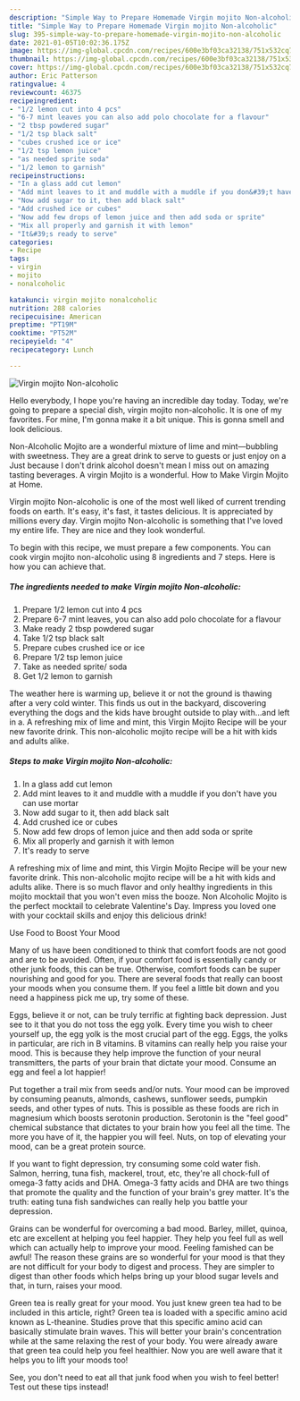 ```yaml
---
description: "Simple Way to Prepare Homemade Virgin mojito Non-alcoholic"
title: "Simple Way to Prepare Homemade Virgin mojito Non-alcoholic"
slug: 395-simple-way-to-prepare-homemade-virgin-mojito-non-alcoholic
date: 2021-01-05T10:02:36.175Z
image: https://img-global.cpcdn.com/recipes/600e3bf03ca32138/751x532cq70/virgin-mojito-non-alcoholic-recipe-main-photo.jpg
thumbnail: https://img-global.cpcdn.com/recipes/600e3bf03ca32138/751x532cq70/virgin-mojito-non-alcoholic-recipe-main-photo.jpg
cover: https://img-global.cpcdn.com/recipes/600e3bf03ca32138/751x532cq70/virgin-mojito-non-alcoholic-recipe-main-photo.jpg
author: Eric Patterson
ratingvalue: 4
reviewcount: 46375
recipeingredient:
- "1/2 lemon cut into 4 pcs"
- "6-7 mint leaves you can also add polo chocolate for a flavour"
- "2 tbsp powdered sugar"
- "1/2 tsp black salt"
- "cubes crushed ice or ice"
- "1/2 tsp lemon juice"
- "as needed sprite soda"
- "1/2 lemon to garnish"
recipeinstructions:
- "In a glass add cut lemon"
- "Add mint leaves to it and muddle with a muddle if you don&#39;t have you can use mortar"
- "Now add sugar to it, then add black salt"
- "Add crushed ice or cubes"
- "Now add few drops of lemon juice and then add soda or sprite"
- "Mix all properly and garnish it with lemon"
- "It&#39;s ready to serve"
categories:
- Recipe
tags:
- virgin
- mojito
- nonalcoholic

katakunci: virgin mojito nonalcoholic 
nutrition: 288 calories
recipecuisine: American
preptime: "PT19M"
cooktime: "PT52M"
recipeyield: "4"
recipecategory: Lunch

---
```



![Virgin mojito Non-alcoholic](https://img-global.cpcdn.com/recipes/600e3bf03ca32138/751x532cq70/virgin-mojito-non-alcoholic-recipe-main-photo.jpg)

Hello everybody, I hope you're having an incredible day today. Today, we're going to prepare a special dish, virgin mojito non-alcoholic. It is one of my favorites. For mine, I'm gonna make it a bit unique. This is gonna smell and look delicious.

Non-Alcoholic Mojito are a wonderful mixture of lime and mint—bubbling with sweetness. They are a great drink to serve to guests or just enjoy on a Just because I don&#39;t drink alcohol doesn&#39;t mean I miss out on amazing tasting beverages. A virgin Mojito is a wonderful. How to Make Virgin Mojito at Home.

Virgin mojito Non-alcoholic is one of the most well liked of current trending foods on earth. It's easy, it's fast, it tastes delicious. It is appreciated by millions every day. Virgin mojito Non-alcoholic is something that I've loved my entire life. They are nice and they look wonderful.


To begin with this recipe, we must prepare a few components. You can cook virgin mojito non-alcoholic using 8 ingredients and 7 steps. Here is how you can achieve that.

<!--inarticleads1-->

##### The ingredients needed to make Virgin mojito Non-alcoholic:

1. Prepare 1/2 lemon cut into 4 pcs
1. Prepare 6-7 mint leaves, you can also add polo chocolate for a flavour
1. Make ready 2 tbsp powdered sugar
1. Take 1/2 tsp black salt
1. Prepare cubes crushed ice or ice
1. Prepare 1/2 tsp lemon juice
1. Take as needed sprite/ soda
1. Get 1/2 lemon to garnish


The weather here is warming up, believe it or not the ground is thawing after a very cold winter. This finds us out in the backyard, discovering everything the dogs and the kids have brought outside to play with…and left in a. A refreshing mix of lime and mint, this Virgin Mojito Recipe will be your new favorite drink. This non-alcoholic mojito recipe will be a hit with kids and adults alike. 

<!--inarticleads2-->

##### Steps to make Virgin mojito Non-alcoholic:

1. In a glass add cut lemon
1. Add mint leaves to it and muddle with a muddle if you don&#39;t have you can use mortar
1. Now add sugar to it, then add black salt
1. Add crushed ice or cubes
1. Now add few drops of lemon juice and then add soda or sprite
1. Mix all properly and garnish it with lemon
1. It&#39;s ready to serve


A refreshing mix of lime and mint, this Virgin Mojito Recipe will be your new favorite drink. This non-alcoholic mojito recipe will be a hit with kids and adults alike. There is so much flavor and only healthy ingredients in this mojito mocktail that you won&#39;t even miss the booze. Non Alcoholic Mojito is the perfect mocktail to celebrate Valentine&#39;s Day. Impress you loved one with your cocktail skills and enjoy this delicious drink! 

Use Food to Boost Your Mood


Many of us have been conditioned to think that comfort foods are not good and are to be avoided. Often, if your comfort food is essentially candy or other junk foods, this can be true. Otherwise, comfort foods can be super nourishing and good for you. There are several foods that really can boost your moods when you consume them. If you feel a little bit down and you need a happiness pick me up, try some of these.

Eggs, believe it or not, can be truly terrific at fighting back depression. Just see to it that you do not toss the egg yolk. Every time you wish to cheer yourself up, the egg yolk is the most crucial part of the egg. Eggs, the yolks in particular, are rich in B vitamins. B vitamins can really help you raise your mood. This is because they help improve the function of your neural transmitters, the parts of your brain that dictate your mood. Consume an egg and feel a lot happier!

Put together a trail mix from seeds and/or nuts. Your mood can be improved by consuming peanuts, almonds, cashews, sunflower seeds, pumpkin seeds, and other types of nuts. This is possible as these foods are rich in magnesium which boosts serotonin production. Serotonin is the "feel good" chemical substance that dictates to your brain how you feel all the time. The more you have of it, the happier you will feel. Nuts, on top of elevating your mood, can be a great protein source.

If you want to fight depression, try consuming some cold water fish. Salmon, herring, tuna fish, mackerel, trout, etc, they're all chock-full of omega-3 fatty acids and DHA. Omega-3 fatty acids and DHA are two things that promote the quality and the function of your brain's grey matter. It's the truth: eating tuna fish sandwiches can really help you battle your depression. 

Grains can be wonderful for overcoming a bad mood. Barley, millet, quinoa, etc are excellent at helping you feel happier. They help you feel full as well which can actually help to improve your mood. Feeling famished can be awful! The reason these grains are so wonderful for your mood is that they are not difficult for your body to digest and process. They are simpler to digest than other foods which helps bring up your blood sugar levels and that, in turn, raises your mood.

Green tea is really great for your mood. You just knew green tea had to be included in this article, right? Green tea is loaded with a specific amino acid known as L-theanine. Studies prove that this specific amino acid can basically stimulate brain waves. This will better your brain's concentration while at the same relaxing the rest of your body. You were already aware that green tea could help you feel healthier. Now you are well aware that it helps you to lift your moods too!

See, you don't need to eat all that junk food when you wish to feel better! Test out  these tips  instead!

